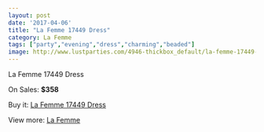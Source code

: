```yaml
---
layout: post
date: '2017-04-06'
title: "La Femme 17449 Dress"
category: La Femme
tags: ["party","evening","dress","charming","beaded"]
image: http://www.lustparties.com/4946-thickbox_default/la-femme-17449-dress.jpg
---
```

La Femme 17449 Dress

On Sales: **$358**
<a href="https://www.lustparties.com/en/la-femme/1646-la-femme-17449-dress.html"><amp-img layout="responsive" width="600" height="600" src="//www.lustparties.com/4946-thickbox_default/la-femme-17449-dress.jpg" alt="La Femme 17449 Dress 0" /></a>
<a href="https://www.lustparties.com/en/la-femme/1646-la-femme-17449-dress.html"><amp-img layout="responsive" width="600" height="600" src="//www.lustparties.com/4948-thickbox_default/la-femme-17449-dress.jpg" alt="La Femme 17449 Dress 1" /></a>
<a href="https://www.lustparties.com/en/la-femme/1646-la-femme-17449-dress.html"><amp-img layout="responsive" width="600" height="600" src="//www.lustparties.com/4947-thickbox_default/la-femme-17449-dress.jpg" alt="La Femme 17449 Dress 2" /></a>

Buy it: [La Femme 17449 Dress](https://www.lustparties.com/en/la-femme/1646-la-femme-17449-dress.html "La Femme 17449 Dress")

View more: [La Femme](https://www.lustparties.com/en/4-la-femme "La Femme")